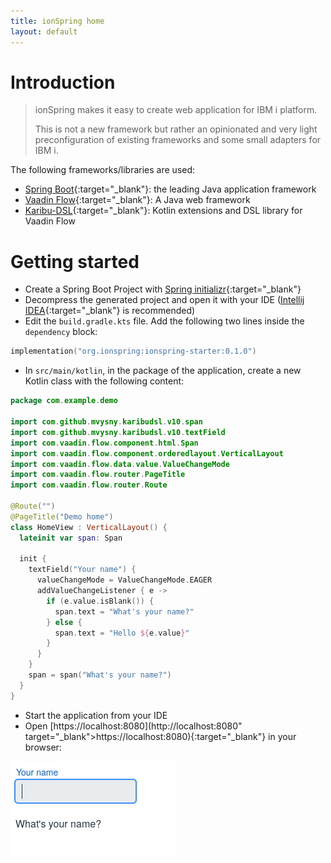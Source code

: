 ```yaml
---
title: ionSpring home
layout: default
---
```


# Introduction

> ionSpring makes it easy to create web application for IBM i platform.
>
> This is not a new framework but rather an opinionated and very light preconfiguration of existing frameworks and some small adapters for IBM i.

The following frameworks/libraries are used:
* [Spring Boot](https://spring.io/projects/spring-boot){:target="_blank"}: the leading Java application framework
* [Vaadin Flow](https://vaadin.com){:target="_blank"}: A Java web framework
* [Karibu-DSL](https://github.com/mvysny/karibu-dsl){:target="_blank"}: Kotlin extensions and DSL library for Vaadin Flow

# Getting started

* Create a Spring Boot Project with [Spring initializr](https://start.spring.io/#!type=gradle-project-kotlin&language=kotlin&packaging=jar&jvmVersion=17&groupId=com.example&artifactId=demo&name=demo&description=Demo%20project%20for%20Spring%20Boot&packageName=com.example.demo&dependencies=vaadin,devtools){:target="_blank"}
* Decompress the generated project and open it with your IDE ([Intellij IDEA](https://www.jetbrains.com/idea/){:target="_blank"} is recommended)
* Edit the `build.gradle.kts` file. Add the following two lines inside the `dependency` block:

```kotlin
implementation("org.ionspring:ionspring-starter:0.1.0")
```

* In `src/main/kotlin`, in the package of the application, create a new Kotlin class with the following content:

```kotlin
package com.example.demo

import com.github.mvysny.karibudsl.v10.span
import com.github.mvysny.karibudsl.v10.textField
import com.vaadin.flow.component.html.Span
import com.vaadin.flow.component.orderedlayout.VerticalLayout
import com.vaadin.flow.data.value.ValueChangeMode
import com.vaadin.flow.router.PageTitle
import com.vaadin.flow.router.Route

@Route("")
@PageTitle("Demo home")
class HomeView : VerticalLayout() {
  lateinit var span: Span

  init {
    textField("Your name") {
      valueChangeMode = ValueChangeMode.EAGER
      addValueChangeListener { e ->
        if (e.value.isBlank()) {
          span.text = "What's your name?"
        } else {
          span.text = "Hello ${e.value}"
        }
      }
    }
    span = span("What's your name?")
  }
}
```

* Start the application from your IDE
* Open [https://localhost:8080](http://localhost:8080" target="_blank">https://localhost:8080){:target="_blank"} in your browser:

![Getting started](/assets/img/getting-started.gif)